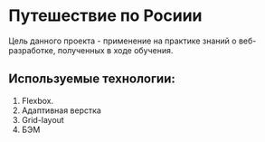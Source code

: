 # Путешествие по Росиии
Цель данного проекта - применение на практике знаний о веб-разработке, полученных в ходе обучения.

## Используемые технологии:
1. Flexbox.
2. Адаптивная верстка
3. Grid-layout
4. БЭМ
